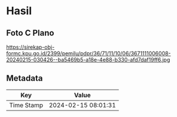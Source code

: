 # Hasil

## Foto C Plano

https://sirekap-obj-formc.kpu.go.id/2399/pemilu/pdpr/36/71/11/10/06/3671111006008-20240215-030426--ba5469b5-a18e-4e88-b330-afd7daf19ff6.jpg


## Metadata

| Key        | Value               |
| ---------- | ------------------- |
| Time Stamp | 2024-02-15 08:01:31 |



